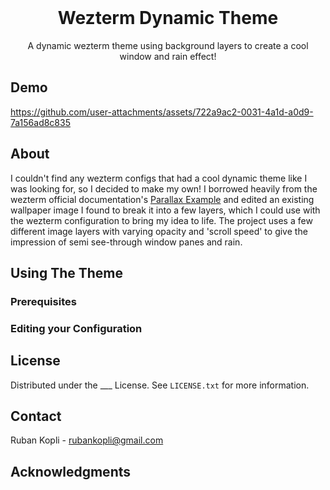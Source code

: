 <br />
<div align="center">
  <h1 align="center">Wezterm Dynamic Theme</h1>

  <p align="center">
    A dynamic wezterm theme using background layers to create a cool window and rain effect!
    <br />

  </p>
</div>

## Demo
https://github.com/user-attachments/assets/722a9ac2-0031-4a1d-a0d9-7a156ad8c835

## About
I couldn't find any wezterm configs that had a cool dynamic theme like I was looking for, so I decided to make my own! 
I borrowed heavily from the wezterm official documentation's [Parallax Example](https://wezfurlong.org/wezterm/config/lua/config/background.html#parallax-example) and edited an existing wallpaper image I found to break it into a few layers, which I could use with the wezterm configuration to bring my idea to life. The project uses a few different image layers with varying opacity and 'scroll speed' to give the impression of semi see-through window panes and rain. 

## Using The Theme

### Prerequisites


### Editing your Configuration


## License

Distributed under the ___ License. See `LICENSE.txt` for more information.

## Contact

Ruban Kopli - rubankopli@gmail.com

## Acknowledgments

